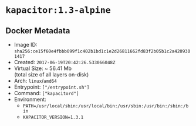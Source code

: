 # `kapacitor:1.3-alpine`

## Docker Metadata

- Image ID: `sha256:ce15f60e4fbbb099f1c402b1bd1c1e2d26811662fd83f2b05b1c2a4209301417`
- Created: `2017-06-19T20:42:26.533066048Z`
- Virtual Size: ~ 56.41 Mb  
  (total size of all layers on-disk)
- Arch: `linux`/`amd64`
- Entrypoint: `["/entrypoint.sh"]`
- Command: `["kapacitord"]`
- Environment:
  - `PATH=/usr/local/sbin:/usr/local/bin:/usr/sbin:/usr/bin:/sbin:/bin`
  - `KAPACITOR_VERSION=1.3.1`
